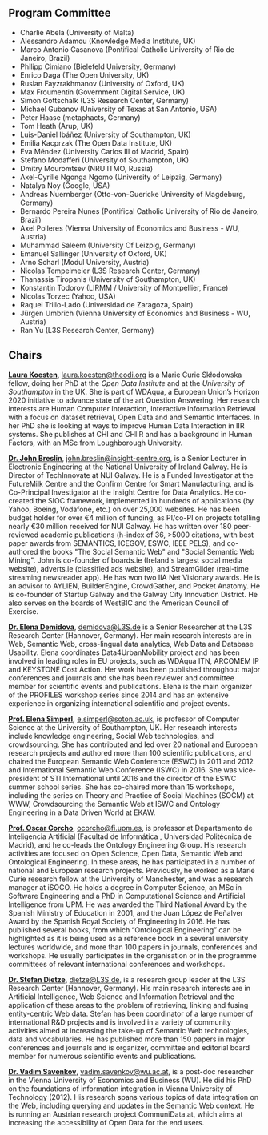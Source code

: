 ## [](#programm-committee) Program Committee

*  Charlie Abela (University of Malta)
*  Alessandro Adamou (Knowledge Media Institute, UK)
*  Marco Antonio Casanova (Pontifical Catholic University of Rio de Janeiro, Brazil)
*  Philipp Cimiano (Bielefeld University, Germany)
*  Enrico Daga (The Open University, UK)
*  Ruslan Fayzrakhmanov (University of Oxford, UK)
*  Max Froumentin (Government Digital Service, UK)
*  Simon Gottschalk (L3S Research Center, Germany)
*  Michael Gubanov (University of Texas at San Antonio, USA)
*  Peter Haase (metaphacts, Germany)
*  Tom Heath (Arup, UK)
*  Luis-Daniel Ibáñez (University of Southampton, UK)
*  Emilia Kacprzak (The Open Data Institute, UK)
*  Eva Méndez (University Carlos III of Madrid, Spain)
*  Stefano Modafferi (University of Southampton, UK)
*  Dmitry Mouromtsev (NRU ITMO, Russia)
*  Axel-Cyrille Ngonga Ngomo (University of Leipzig, Germany)
*  Natalya Noy (Google, USA)
*  Andreas Nuernberger (Otto-von-Guericke University of Magdeburg, Germany)
*  Bernardo Pereira Nunes (Pontifical Catholic University of Rio de Janeiro, Brazil)
*  Axel Polleres (Vienna University of Economics and Business - WU, Austria)
*  Muhammad Saleem (University Of Leizpig, Germany)
*  Emanuel Sallinger (University of Oxford, UK)
*  Arno Scharl (Modul University, Austria)
*  Nicolas Tempelmeier (L3S Research Center, Germany)
*  Thanassis Tiropanis (University of Southampton, UK)
*  Konstantin Todorov (LIRMM / University of Montpellier, France)
*  Nicolas Torzec (Yahoo, USA)
*  Raquel Trillo-Lado (Universidad de Zaragoza, Spain)
*  Jürgen Umbrich (Vienna University of Economics and Business - WU, Austria)
*  Ran Yu (L3S Research Center, Germany)


## [](#chairs) Chairs

**[Laura Koesten](https://theodi.org/team/laura-koesten)**, <laura.koesten@theodi.org> is a Marie Curie Skłodowska fellow, doing her PhD at the *Open Data Institute* and at the *University of Southampton* in the UK. She is part of WDAqua, a European Union’s Horizon 2020 initiative to advance state of the art Question Answering. Her research interests are Human Computer Interaction, Interactive Information Retrieval with a focus on dataset retrieval, Open Data and and Semantic Interfaces. In her PhD she is looking at ways to improve Human Data Interaction in IIR systems. She publishes at CHI and CHIIR and has a background in Human Factors, with an MSc from Loughborough University.

**[Dr. John Breslin](http://www.nuigalway.ie/our-research/people/engineering-and-informatics/johnbreslin/)**, <john.breslin@insight-centre.org>, is a Senior Lecturer in Electronic Engineering at the National University of Ireland Galway. He is Director of TechInnovate at NUI Galway. He is a Funded Investigator at the FutureMilk Centre and the Confirm Centre for Smart Manufacturing, and is Co-Principal Investigator at the Insight Centre for Data Analytics. He co-created the SIOC framework, implemented in hundreds of applications (by Yahoo, Boeing, Vodafone, etc.) on over 25,000 websites. He has been budget holder for over €4 million of funding, as PI/co-PI on projects totalling nearly €30 million received for NUI Galway. He has written over 180 peer-reviewed academic publications (h-index of 36, >5000 citations, with best paper awards from SEMANTICS, ICEGOV, ESWC, IEEE PELS), and co-authored the  books "The Social Semantic Web" and "Social Semantic Web Mining". John is co-founder of boards.ie (Ireland's largest social media website), adverts.ie (classified ads website), and StreamGlider (real-time streaming newsreader app). He has won two IIA Net Visionary awards. He is an advisor to AYLIEN, BuilderEngine, CrowdGather, and Pocket Anatomy. He is co-founder of Startup Galway and the Galway City Innovation District. He also serves on the boards of WestBIC and the American Council of Exercise.

**[Dr. Elena Demidova](https://demidova.wordpress.com/)**, <demidova@L3S.de> is a Senior Researcher at the L3S Research Center (Hannover, Germany). Her main research interests are in Web, Semantic Web, cross-lingual data analytics, Web Data and Database Usability. Elena coordinates Data4UrbanMobility project and has been involved in leading roles in EU projects, such as WDAqua ITN, ARCOMEM IP and KEYSTONE Cost Action. Her work has been published throughout major conferences and journals and she has been reviewer and committee member for scientific events and publications. Elena is the main organizer of the PROFILES workshop series since 2014 and has an extensive experience in organizing international scientific and project events.

**[Prof. Elena Simperl](http://elenasimperl.eu),** <e.simperl@soton.ac.uk>, is professor of Computer Science at the University of Southampton, UK. Her research interests include knowledge engineering, Social Web technologies, and crowdsourcing. She has contributed and led over 20 national and European research projects and authored more than 100 scientific publications, and chaired the European Semantic Web Conference (ESWC) in 2011 and 2012 and International Semantic Web Conference (ISWC) in 2016. She was vice-president of STI International until 2016 and the director of the ESWC summer school series. She has co-chaired more than 15 workshops, including the series on Theory and Practice of Social Machines (SOCM) at WWW, Crowdsourcing the Semantic Web at ISWC and Ontology Engineering in a Data Driven World at EKAW. 

**[Prof. Oscar Corcho](http://mayor2.dia.fi.upm.es/oeg-upm/index.php/en/teachers/11-ocorcho/)**, <ocorcho@fi.upm.es>, is professor at Departamento de Inteligencia Artificial (Facultad de Informática , Universidad Politécnica de Madrid), and he co-leads the Ontology Engineering Group. His research activities are focused on Open Science, Open Data, Semantic Web and Ontological Engineering. In these areas, he has participated in a number of national and European research projects. Previously, he worked as a Marie Curie research fellow at the University of Manchester, and was a research manager at iSOCO. He holds a degree in Computer Science, an MSc in Software Engineering and a PhD in Computational Science and Artificial Intelligence from UPM. He was awarded the Third National Award by the Spanish Ministry of Education in 2001, and the Juan López de Peñalver Award by the Spanish Royal Society of Engineering in 2016. He has published several books, from which “Ontological Engineering” can be highlighted as it is being used as a reference book in a several university lectures worldwide, and more than 100 papers in journals, conferences and workshops. He usually participates in the organisation or in the programme committees of relevant international conferences and workshops.

**[Dr. Stefan Dietze](http://purl.org/dietze)**, <dietze@L3S.de>, is a research group leader at the L3S Research Center (Hannover, Germany). His main research interests are in Artificial Intelligence, Web Science and Information Retrieval and the application of these areas to the problem of retrieving, linking and fusing entity-centric Web data. Stefan has been coordinator of a large number of international R&D projects and is involved in a variety of community activities aimed at increasing the take-up of Semantic Web technologies, data and vocabularies. He has published more than 150 papers in major conferences and journals and is organizer, committee and editorial board member for numerous scientific events and publications.

**[Dr. Vadim Savenkov](https://www.wu.ac.at/infobiz/team/vadim-savenkov)**, <vadim.savenkov@wu.ac.at>, is a post-doc researcher in the Vienna University of Economics and Business (WU). He did his PhD on the foundations of information integration in Vienna University of Technology (2012). His research spans various topics of data integration on the Web, including querying and updates in the Semantic Web context. He is running an Austrian research project CommuniData.at, which aims at increasing the accessibility of Open Data for the end users.

 

